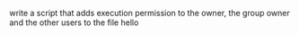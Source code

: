 write a script that adds execution permission to the owner, the group owner and the other users to the file hello
